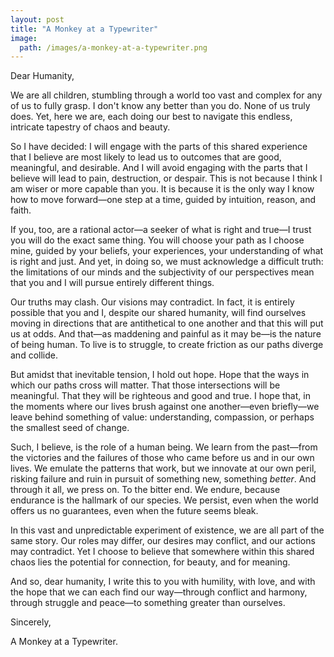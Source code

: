 ```yaml
---
layout: post
title: "A Monkey at a Typewriter"
image:
  path: /images/a-monkey-at-a-typewriter.png
---
```


Dear Humanity,

We are all children, stumbling through a world too vast and complex for any of us to fully grasp. I don't know any better than you do. None of us truly does. Yet, here we are, each doing our best to navigate this endless, intricate tapestry of chaos and beauty.

So I have decided: I will engage with the parts of this shared experience that I believe are most likely to lead us to outcomes that are good, meaningful, and desirable. And I will avoid engaging with the parts that I believe will lead to pain, destruction, or despair. This is not because I think I am wiser or more capable than you. It is because it is the only way I know how to move forward—one step at a time, guided by intuition, reason, and faith.

If you, too, are a rational actor—a seeker of what is right and true—I trust you will do the exact same thing. You will choose your path as I choose mine, guided by your beliefs, your experiences, your understanding of what is right and just. And yet, in doing so, we must acknowledge a difficult truth: the limitations of our minds and the subjectivity of our perspectives mean that you and I will pursue entirely different things.

Our truths may clash. Our visions may contradict. In fact, it is entirely possible that you and I, despite our shared humanity, will find ourselves moving in directions that are antithetical to one another and that this will put us at odds. And that—as maddening and painful as it may be—is the nature of being human. To live is to struggle, to create friction as our paths diverge and collide.

But amidst that inevitable tension, I hold out hope. Hope that the ways in which our paths cross will matter. That those intersections will be meaningful. That they will be righteous and good and true. I hope that, in the moments where our lives brush against one another—even briefly—we leave behind something of value: understanding, compassion, or perhaps the smallest seed of change.

Such, I believe, is the role of a human being. We learn from the past—from the victories and the failures of those who came before us and in our own lives. We emulate the patterns that work, but we innovate at our own peril, risking failure and ruin in pursuit of something new, something _better_. And through it all, we press on. To the bitter end. We endure, because endurance is the hallmark of our species. We persist, even when the world offers us no guarantees, even when the future seems bleak.

In this vast and unpredictable experiment of existence, we are all part of the same story. Our roles may differ, our desires may conflict, and our actions may contradict. Yet I choose to believe that somewhere within this shared chaos lies the potential for connection, for beauty, and for meaning.

And so, dear humanity, I write this to you with humility, with love, and with the hope that we can each find our way—through conflict and harmony, through struggle and peace—to something greater than ourselves.

Sincerely,

A Monkey at a Typewriter.